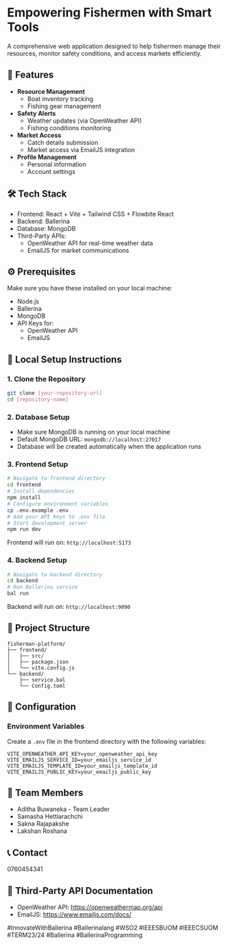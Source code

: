 # Empowering Fishermen with Smart Tools
A comprehensive web application designed to help fishermen manage their resources, monitor safety conditions, and access markets efficiently.

## 🌟 Features
- **Resource Management**
  - Boat inventory tracking
  - Fishing gear management
- **Safety Alerts**
  - Weather updates (via OpenWeather API)
  - Fishing conditions monitoring
- **Market Access**
  - Catch details submission
  - Market access via EmailJS integration
- **Profile Management**
  - Personal information
  - Account settings

## 🛠️ Tech Stack
- Frontend: React + Vite + Tailwind CSS + Flowbite React
- Backend: Ballerina
- Database: MongoDB
- Third-Party APIs:
  - OpenWeather API for real-time weather data
  - EmailJS for market communications

## ⚙️ Prerequisites
Make sure you have these installed on your local machine:
- Node.js
- Ballerina
- MongoDB
- API Keys for:
  - OpenWeather API
  - EmailJS

## 🚀 Local Setup Instructions
### 1. Clone the Repository
```bash
git clone [your-repository-url]
cd [repository-name]
```

### 2. Database Setup
- Make sure MongoDB is running on your local machine
- Default MongoDB URL: `mongodb://localhost:27017`
- Database will be created automatically when the application runs

### 3. Frontend Setup
```bash
# Navigate to frontend directory
cd frontend
# Install dependencies
npm install
# Configure environment variables
cp .env.example .env
# Add your API keys to .env file
# Start development server
npm run dev
```
Frontend will run on: `http://localhost:5173`

### 4. Backend Setup
```bash
# Navigate to backend directory
cd backend
# Run Ballerina service
bal run
```
Backend will run on: `http://localhost:9090`

## 📁 Project Structure
```
fisherman-platform/
├── frontend/
│   ├── src/
│   ├── package.json
│   └── vite.config.js
└── backend/
    ├── service.bal
    └── Config.toml
```

## 🔧 Configuration
### Environment Variables
Create a `.env` file in the frontend directory with the following variables:
```
VITE_OPENWEATHER_API_KEY=your_openweather_api_key
VITE_EMAILJS_SERVICE_ID=your_emailjs_service_id
VITE_EMAILJS_TEMPLATE_ID=your_emailjs_template_id
VITE_EMAILJS_PUBLIC_KEY=your_emailjs_public_key
```

## 🤝 Team Members
- Aditha Buwaneka - Team Leader
- Samasha Hettiarachchi
- Sakna Rajapakshe
- Lakshan Roshana

## 📞 Contact
0760454341

## 📝 Third-Party API Documentation
- OpenWeather API: https://openweathermap.org/api
- EmailJS: https://www.emailjs.com/docs/

#InnovateWithBallerina #Ballerinalang #WSO2 #IEEESBUOM #IEEECSUOM #TERM23/24 #Ballerina #BallerinaProgramming
